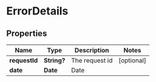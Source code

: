# ErrorDetails

## Properties
Name | Type | Description | Notes
------------ | ------------- | ------------- | -------------
**requestId** | **String?** | The request id | [optional] 
**date** | **Date** | Date | 


